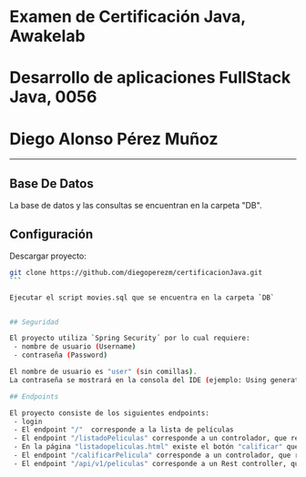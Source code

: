 # Examen de Certificación Java, Awakelab 
# Desarrollo de aplicaciones FullStack Java, 0056
# Diego Alonso Pérez Muñoz
---

## Base De Datos

La base de datos y las consultas se encuentran en la carpeta "DB".

## Configuración

Descargar proyecto:

````sh
git clone https://github.com/diegoperezm/certificacionJava.git
```

Ejecutar el script movies.sql que se encuentra en la carpeta `DB`


## Seguridad

El proyecto utiliza `Spring Security´ por lo cual requiere:
 - nombre de usuario (Username)
 - contraseña (Password) 

El nombre de usuario es "user" (sin comillas).
La contraseña se mostrará en la consola del IDE (ejemplo: Using generated security password: ddf6be70-e5f9-4afc-906e-750a2ee2e050)

## Endpoints

El proyecto consiste de los siguientes endpoints:
 - login 
 - El endpoint "/"  corresponde a la lista de películas
 - El endpoint "/listadoPeliculas" corresponde a un controlador, que renderiza  la página "listadopeliculas.html"
 - En la página "listadopeliculas.html" existe el botón "calificar" que redirecciona al endpoint "/calificarPelicula"
 - El endpoint "/calificarPelicula" corresponde a un controlador, que renderiza el formulario"calificar.hml"
 - El endpoint "/api/v1/peliculas" corresponde a un Rest controller, que entrega información de las películas







